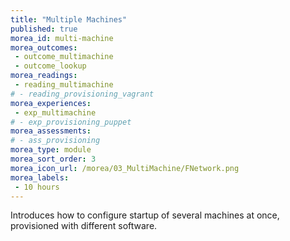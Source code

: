 ```yaml
---
title: "Multiple Machines"
published: true
morea_id: multi-machine
morea_outcomes:
 - outcome_multimachine
 - outcome_lookup
morea_readings:
 - reading_multimachine
# - reading_provisioning_vagrant
morea_experiences:
 - exp_multimachine
# - exp_provisioning_puppet
morea_assessments:
# - ass_provisioning
morea_type: module
morea_sort_order: 3
morea_icon_url: /morea/03_MultiMachine/FNetwork.png
morea_labels:
 - 10 hours
---
```

Introduces how to configure startup of several machines at once, provisioned with different software.